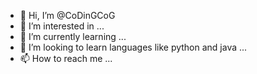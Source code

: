 - 👋 Hi, I’m @CoDinGCoG
- 👀 I’m interested in ...
- 🌱 I’m currently learning ...
- 💞️ I’m looking to learn languages like python and java  ...
- 📫 How to reach me ...

<!---
CoDinGCoG/CoDinGCoG is a ✨ special ✨ repository because its `README.md` (this file) appears on your GitHub profile.
You can click the Preview link to take a look at your changes.
--->
